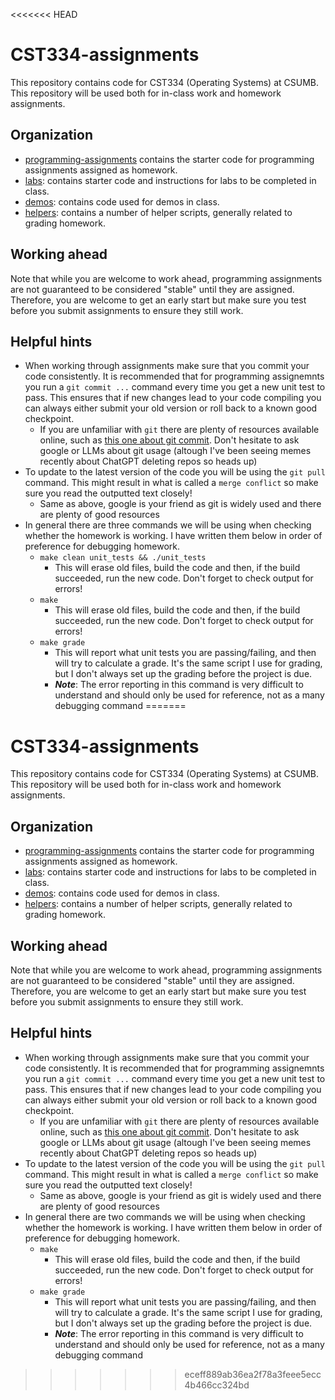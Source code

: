 <<<<<<< HEAD
# CST334-assignments


This repository contains code for CST334 (Operating Systems) at CSUMB.
This repository will be used both for in-class work and homework assignments.

## Organization

- [programming-assignments](programming-assignments) contains the starter code for programming assignments assigned as homework.
- [labs](labs): contains starter code and instructions for labs to be completed in class.
- [demos](demos): contains code used for demos in class.
- [helpers](helpers): contains a number of helper scripts, generally related to grading homework.  

## Working ahead

Note that while you are welcome to work ahead, programming assignments are not guaranteed to be considered "stable" until they are assigned.
Therefore, you are welcome to get an early start but make sure you test before you submit assignments to ensure they still work.

## Helpful hints

- When working through assignments make sure that you commit your code consistently.  It is recommended that for programming assignemnts you run a `git commit ...` command every time you get a new unit test to pass.  This ensures that if new changes lead to your code compiling you can always either submit your old version or roll back to a known good checkpoint.
  - If you are unfamiliar with `git` there are plenty of resources available online, such as [this one about git commit](https://www.git-tower.com/learn/git/commands/git-commit).  Don't hesitate to ask google or LLMs about git usage (altough I've been seeing memes recently about ChatGPT deleting repos so heads up)
- To update to the latest version of the code you will be using the `git pull` command.  This might result in what is called a `merge conflict` so make sure you read the outputted text closely!
  - Same as above, google is your friend as git is widely used and there are plenty of good resources
- In general there are three commands we will be using when checking whether the homework is working.  I have written them below in order of preference for debugging homework.
  - `make clean unit_tests && ./unit_tests`
    - This will erase old files, build the code and then, if the build succeeded, run the new code.  Don't forget to check output for errors!
  - `make`
    - This will erase old files, build the code and then, if the build succeeded, run the new code.  Don't forget to check output for errors!
  - `make grade`
    - This will report what unit tests you are passing/failing, and then will try to calculate a grade.  It's the same script I use for grading, but I don't always set up the grading before the project is due.  
    - ***Note***: The error reporting in this command is very difficult to understand and should only be used for reference, not as a many debugging command
=======
# CST334-assignments


This repository contains code for CST334 (Operating Systems) at CSUMB.
This repository will be used both for in-class work and homework assignments.

## Organization

- [programming-assignments](programming-assignments) contains the starter code for programming assignments assigned as homework.
- [labs](labs): contains starter code and instructions for labs to be completed in class.
- [demos](demos): contains code used for demos in class.
- [helpers](helpers): contains a number of helper scripts, generally related to grading homework.  

## Working ahead

Note that while you are welcome to work ahead, programming assignments are not guaranteed to be considered "stable" until they are assigned.
Therefore, you are welcome to get an early start but make sure you test before you submit assignments to ensure they still work.

## Helpful hints

- When working through assignments make sure that you commit your code consistently.  It is recommended that for programming assignemnts you run a `git commit ...` command every time you get a new unit test to pass.  This ensures that if new changes lead to your code compiling you can always either submit your old version or roll back to a known good checkpoint.
  - If you are unfamiliar with `git` there are plenty of resources available online, such as [this one about git commit](https://www.git-tower.com/learn/git/commands/git-commit).  Don't hesitate to ask google or LLMs about git usage (altough I've been seeing memes recently about ChatGPT deleting repos so heads up)
- To update to the latest version of the code you will be using the `git pull` command.  This might result in what is called a `merge conflict` so make sure you read the outputted text closely!
  - Same as above, google is your friend as git is widely used and there are plenty of good resources
- In general there are two commands we will be using when checking whether the homework is working.  I have written them below in order of preference for debugging homework.
  - `make`
    - This will erase old files, build the code and then, if the build succeeded, run the new code.  Don't forget to check output for errors!
  - `make grade`
    - This will report what unit tests you are passing/failing, and then will try to calculate a grade.  It's the same script I use for grading, but I don't always set up the grading before the project is due.
    - ***Note***: The error reporting in this command is very difficult to understand and should only be used for reference, not as a many debugging command
>>>>>>> eceff889ab36ea2f78a3feee5ecc4b466cc324bd
